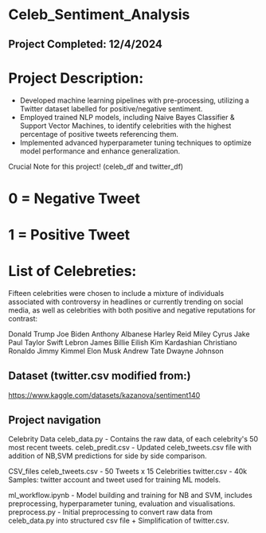 # Celeb_Sentiment_Analysis
 
## Project Completed: 12/4/2024

# Project Description: 
- Developed machine learning pipelines with pre-processing, utilizing a Twitter dataset labelled for positive/negative sentiment.
- Employed trained NLP models, including Naive Bayes Classifier & Support Vector Machines, to identify celebrities with the highest percentage of positive tweets referencing them.
- Implemented advanced hyperparameter tuning techniques to optimize model performance and enhance generalization.


Crucial Note for this project! (celeb_df and twitter_df)
# 0 = Negative Tweet
# 1 = Positive Tweet

# List of Celebreties:
Fifteen celebrities were chosen to include a mixture of individuals associated with controversy in headlines or currently trending on social media, as well as celebrities with both positive and negative reputations for contrast:

Donald Trump 
Joe Biden 
Anthony Albanese 
Harley Reid 
Miley Cyrus 
Jake Paul 
Taylor Swift 
Lebron James 
Billie Eilish 
Kim Kardashian 
Christiano Ronaldo 
Jimmy Kimmel 
Elon Musk 
Andrew Tate 
Dwayne Johnson 


## Dataset (twitter.csv modified from:)
https://www.kaggle.com/datasets/kazanova/sentiment140

## Project navigation
Celebrity Data
    celeb_data.py - Contains the raw data, of each celebrity's 50 most recent tweets.
    celeb_predit.csv - Updated celeb_tweets.csv file with addition of NB,SVM predictions for side by side comparison.

CSV_files
    celeb_tweets.csv - 50 Tweets x 15 Celebrities
    twitter.csv - 40k Samples: twitter account and tweet used for training ML models.

ml_workflow.ipynb - Model building and training for NB and SVM, includes preprocessing, hyperparameter tuning, evaluation and visualisations.
preprocess.py - Initial preprocessing to convert raw data from celeb_data.py into structured csv file + Simplification of twitter.csv.